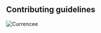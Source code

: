 ## Contributing guidelines


![Currencee](https://user-images.githubusercontent.com/62628408/175951094-a1ed7862-dd21-4f84-b540-e4ffa0576e0f.jpg)
